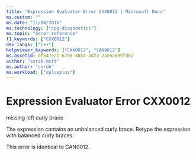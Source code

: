 ```yaml
---
title: "Expression Evaluator Error CXX0012 | Microsoft Docs"
ms.custom: ""
ms.date: "11/04/2016"
ms.technology: ["cpp-diagnostics"]
ms.topic: "error-reference"
f1_keywords: ["CXX0012"]
dev_langs: ["C++"]
helpviewer_keywords: ["CXX0012", "CAN0012"]
ms.assetid: bf547e21-6708-4854-ad23-2ae5a889fd82
author: "corob-msft"
ms.author: "corob"
ms.workload: ["cplusplus"]
---
```

# Expression Evaluator Error CXX0012
missing left curly brace  
  
 The expression contains an unbalanced curly brace. Retype the expression with balanced curly braces.  
  
 This error is identical to CAN0012.